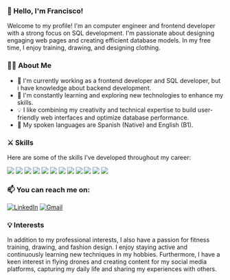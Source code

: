 ### 👋 Hello, I'm Francisco! 

Welcome to my profile! I'm an computer engineer and frontend developer with a strong focus on SQL development. I'm passionate about designing engaging web pages and creating efficient database models. In my free time, I enjoy training, drawing, and designing clothing.

### 👨‍💻 About Me

- 💼 I'm currently working as a frontend developer and SQL developer, but i have knowledge about backend development.
- 🌱 I'm constantly learning and exploring new technologies to enhance my skills.
- 💡 I like combining my creativity and technical expertise to build user-friendly web interfaces and optimize database performance.
- :speech_balloon: My spoken languages are Spanish (Native) and English (B1).

### ⚔️ Skills

Here are some of the skills I've developed throughout my career:

![](https://img.shields.io/badge/JavaScript-F7DF1E?style=for-the-badge&logo=javascript&logoColor=black)
![](https://img.shields.io/badge/TypeScript-007ACC?style=for-the-badge&logo=typescript&logoColor=white)
![](https://img.shields.io/badge/HTML5-E34F26?style=for-the-badge&logo=html5&logoColor=white)
![](https://img.shields.io/badge/CSS3-1572B6?style=for-the-badge&logo=css3&logoColor=white)
![](https://img.shields.io/badge/Node.js-43853D?style=for-the-badge&logo=node.js&logoColor=white)
![](https://img.shields.io/badge/Express.js-404D59?style=for-the-badge)
![](https://img.shields.io/badge/React-20232A?style=for-the-badge&logo=react&logoColor=61DAFB)
![](https://img.shields.io/badge/React_Native-20232A?style=for-the-badge&logo=react&logoColor=61DAFB)
![](https://img.shields.io/badge/Angular-DD0031?style=for-the-badge&logo=angular&logoColor=white)
![](https://img.shields.io/badge/Material--UI-0081CB?style=for-the-badge&logo=material-ui&logoColor=white)
![](https://img.shields.io/badge/PostgreSQL-316192?style=for-the-badge&logo=postgresql&logoColor=white)
![](https://img.shields.io/badge/MongoDB-4EA94B?style=for-the-badge&logo=mongodb&logoColor=white)

### 📫 You can reach me on: 
<a href="https://www.linkedin.com/in/francisco-mendoza-b30933245/"><img alt="LinkedIn" src="https://img.shields.io/badge/LinkedIn-0077B5?style=for-the-badge&logo=linkedin&logoColor=white"/></a> 
<a href="mailto:fmbalza1@gmail.com"><img alt="Gmail" src="https://img.shields.io/badge/Gmail-D14836?style=for-the-badge&logo=gmail&logoColor=white" /></a>


### 💡 Interests

In addition to my professional interests, I also have a passion for fitness training, drawing, and fashion design. I enjoy staying active and continuously learning new techniques in my hobbies. Furthermore, I have a keen interest in flying drones and creating content for my social media platforms, capturing my daily life and sharing my experiences with others.


